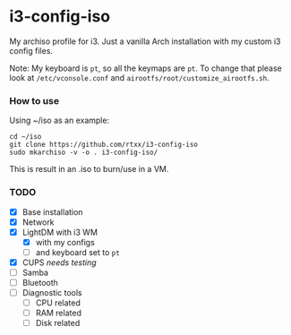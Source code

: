 # i3-config-iso
My archiso profile for i3. Just a vanilla Arch installation with my custom i3 config files.

Note: My keyboard is ```pt```, so all the keymaps are ```pt```. To change that please look at ```/etc/vconsole.conf``` and ```airootfs/root/customize_airootfs.sh```.

### How to use
Using ~/iso as an example:
```
cd ~/iso
git clone https://github.com/rtxx/i3-config-iso
sudo mkarchiso -v -o . i3-config-iso/
```
This is result in an .iso to burn/use in a VM.

### TODO
- [x] Base installation
- [x] Network
- [x] LightDM with i3 WM
  - [x] with my configs
  - [ ] and keyboard set to ```pt```
- [x] CUPS *needs testing*
- [ ] Samba 
- [ ] Bluetooth 
- [ ] Diagnostic tools
  - [ ] CPU related
  - [ ] RAM related 
  - [ ] Disk related
